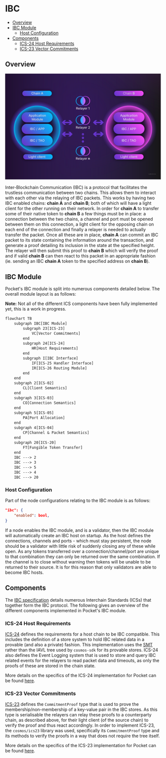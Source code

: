 # IBC <!-- omit in toc -->

- [Overview](#overview)
- [IBC Module](#ibc-module)
  - [Host Configuration](#host-configuration)
- [Components](#components)
  - [ICS-24 Host Requirements](#ics-24-host-requirements)
  - [ICS-23 Vector Commitments](#ics-23-vector-commitments)

## Overview

![IBC High Level](./high-level-ibc.png)

Inter-Blockchain Communication (IBC) is a protocol that facilitates the trustless communication between two chains. This allows them to interact with each other via the relaying of IBC packets. This works by having two IBC enabled chains: **chain A** and **chain B**; both of which will have a light client for the other running on their network. In order for **chain A** to transfer some of their native token to **chain B** a few things must be in place: a connection between the two chains, a channel and port must be opened between them on this connection, a light client for the opposing chain on each end of the connection and finally a relayer is needed to actually transfer the packet. Once all these are in place, **chain A** can commit an IBC packet to its state containing the information around the transaction, and generate a proof detailing its inclusion in the state at the specified height. The relayer will then submit this proof to **chain B** which will verify the proof and if valid **chain B** can then react to this packet in an appropriate fashion (ie. sending an IBC **chain A** token to the specified address on **chain B**).

## IBC Module

Pocket's IBC module is split into numerous components detailed below. The overall module layout is as follows:

**Note:** Not all of the different ICS components have been fully implemented yet, this is a work in progress.

```mermaid
flowchart TB
    subgraph IBC[IBC Module]
        subgraph 23[ICS-23]
            VC[Vector Commitments]
        end
        subgraph 24[ICS-24]
            HR[Host Requirements]
        end
        subgraph I[IBC Interface]
            IF[ICS-25 Handler Interface]
            IR[ICS-26 Routing Module]
        end
    end
    subgraph 2[ICS-02]
        CL[Client Semantics]
    end
    subgraph 3[ICS-03]
        CO[Connection Semantics]
    end
    subgraph 5[ICS-05]
        PA[Port Allocation]
    end
    subgraph 4[ICS-04]
        CP[Channel & Packet Semantics]
    end
    subgraph 20[ICS-20]
        FT[Fungible Token Transfer]
    end
    IBC ---> 2
    IBC ---> 3
    IBC ---> 5
    IBC ---> 4
    IBC ---> 20
```

### Host Configuration

Part of the node configurations relating to the IBC module is as follows:

```json
"ibc": {
    "enabled": bool,
}
```

If a node enables the IBC module, and is a validator, then the IBC module will automatically create an IBC host on startup. As the host defines the connections, channels and ports - which must stay persistent, the node should be a validator with little risk of suddenly closing any of these while open. As any tokens transferred over a connection/channel/port are unique to that combination they can only be returned over the same combination. If the channel is to close without warning then tokens will be unable to be returned to their source. It is for this reason that only validators are able to become IBC hosts.

## Components

The [IBC specification][ibc-spec] details numerous Interchain Standards (ICSs) that together form the IBC protocol. The following gives an overview of the different components implemented in Pocket's IBC module.

### ICS-24 Host Requirements

[ICS-24][ics24] defines the requirements for a host chain to be IBC compatible. This includes the definition of a store system to hold IBC related data in a provable (and also a private) fashion. This implementation uses the [SMT](https://github.com/pokt-network/smt) rather than the IAVL tree used by `cosmos-sdk` for its provable stores. ICS-24 also defines the Event Logging system that is used to store and query IBC related events for the relayers to read packet data and timeouts, as only the proofs of these are stored in the chain state.

More details on the specifics of the ICS-24 implementation for Pocket can be found [here](./ics24.md).

### ICS-23 Vector Commitments

[ICS-23][ics23] defines the `CommitmentProof` type that is used to prove the membership/non-membership of a key-value pair in the IBC stores. As this type is serialisable the relayers can relay these proofs to a counterparty chain, as described above, for their light client (of the source chain) to verify the proof and thus react accordingly. In order to implement ICS-23, the `cosmos/ics23` library was used, specifically its `CommitmentProof` type and its methods to verify the proofs in a way that does not require the tree itself.

More details on the specifics of the ICS-23 implementation for Pocket can be found [here](./ics23.md).

[ibc-spec]: https://github.com/cosmos/ibc
[ics24]: https://github.com/cosmos/ibc/blob/main/spec/core/ics-024-host-requirements/README.md
[ics23]: https://github.com/cosmos/ibc/blob/main/spec/core/ics-023-vector-commitments/README.md
